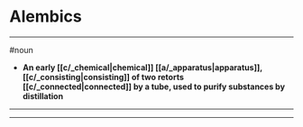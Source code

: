 # Alembics
---
#noun
- **An early [[c/_chemical|chemical]] [[a/_apparatus|apparatus]], [[c/_consisting|consisting]] of two retorts [[c/_connected|connected]] by a tube, used to purify substances by distillation**
---
---
